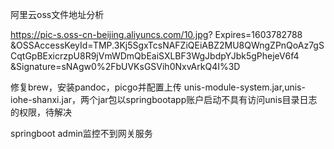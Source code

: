阿里云oss文件地址分析

https://pic-s.oss-cn-beijing.aliyuncs.com/10.jpg?
Expires=1603782788
&OSSAccessKeyId=TMP.3Kj5SgxTcsNAFZiQEiABZ2MU8QWngZPnQoAz7gSCqtGpBExicrzpU8R9jVmWDmQbEaiSXLBF3WgJbdpYJbk5gPhejeV6f4
&Signature=sNAgw0%2FbUVKsGSVih0NxvArkQ4I%3D



修复brew，安装pandoc，picgo并配置上传
unis-module-system.jar,unis-iohe-shanxi.jar，两个jar包以springbootapp账户启动不具有访问unis目录日志的权限，待解决

springboot admin监控不到网关服务